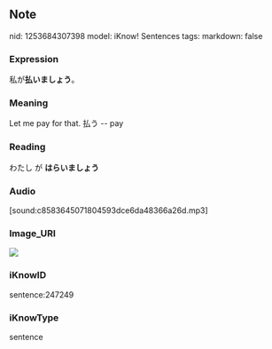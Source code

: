## Note
nid: 1253684307398
model: iKnow! Sentences
tags: 
markdown: false

### Expression
私が<b>払いましょう</b>。

### Meaning
Let me pay for that.
払う -- pay

### Reading
わたし が <b>はらいましょう</b>

### Audio
[sound:c8583645071804593dce6da48366a26d.mp3]

### Image_URI
<img src="4cebe479e78b713796e7573ffcfb0cb0.jpg">

### iKnowID
sentence:247249

### iKnowType
sentence
